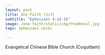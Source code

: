 ```yaml
---
layout: post
title: One Faith (3/3)
subtitle: "Ephesians 4:14-16"
image: /one-faith/static/img/thumbnail.jpg
tags: ephesians cecbc

---
```

Evangelical Chinese Bible Church (Coquitlam)
